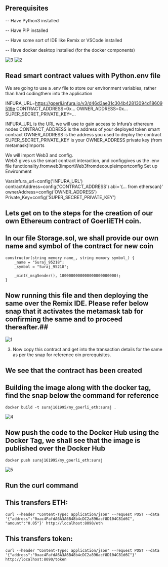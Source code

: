 ## Prerequisites ##

-- Have Python3 installed

-- Have PIP installed

-- Have some sort of IDE like Remix or VSCode installed

-- Have docker desktop installed (for the docker components)

![3](https://user-images.githubusercontent.com/52279327/207641073-72a0fa9d-2065-4292-abb4-7fd0ac84979a.png)
![2](https://user-images.githubusercontent.com/52279327/207641023-1690633e-983f-4aac-a46b-710b36f78dfb.png)


## Read smart contract values with Python.env file ##
We are going to use a .env file to store our environment variables, rather than hard codingthem into the application

INFURA_URL=https://goerli.infura.io/v3/d46d3ae31c304b42813094d18609519e
CONTRACT_ADDRESS=0x...
OWNER_ADDRESS=0x...
SUPER_SECRET_PRIVATE_KEY=...

INFURA_URL is the URL we will use to gain access to Infura’s ethereum nodes
CONTRACT_ADDRESS is the address of your deployed token smart contract
OWNER_ADDRESS is the address you used to deploy the contract
SUPER_SECRET_PRIVATE_KEY is your OWNER_ADDRESS private key (from metamask)Imports

We will import Web3 and config.  
Web3 gives us the smart contract interaction, and configgives us the .env file functionality.fromweb3importWeb3fromdecoupleimportconfig
Set up Environment 

Varsinfura_url=config('INFURA_URL')
contractAddress=config('CONTRACT_ADDRESS')
abi='{... from etherscan}'
ownerAddress=config('OWNER_ADDRESS')
Private_Key=config('SUPER_SECRET_PRIVATE_KEY')



## Lets get on to the steps for the creation of our own Ethereum contract of GoerliETH coin.

## In our file Storage.sol, we shall provide our own name and symbol of the contract for new coin ##

	constructor(string memory name_, string memory symbol_) {
        _name = "Suraj_95218";
        _symbol = "Suraj_95218";

        _mint(_msgSender(), 1000000000000000000000000);
    }
	
## Now running this file and then deploying the same over the Remix IDE. Please refer below snap that it activates the metamask tab for confirming the same and to proceed thereafter.##

![1](https://user-images.githubusercontent.com/52279327/207640957-dffa144a-ba9b-438a-b37c-8602a449a32f.png)


3. Now copy this contract and get into the transaction details for the same as per the snap for reference oin prerequisites.

## We see that the contract has been created ##





## Building the image along with the docker tag, find the snap below the command for reference ##

```docker build -t suraj161995/my_goerli_eth:suraj .```

![4](https://user-images.githubusercontent.com/52279327/207642378-ade4884f-cfba-42f8-a549-4559ec075ab9.png)

	
## Now push the code to the Docker Hub using the Docker Tag, we shall see that the image is published over the Docker Hub ##

```docker push suraj161995/my_goerli_eth:suraj```


![5](https://user-images.githubusercontent.com/52279327/207642401-99330978-4dfc-4780-96c4-c99711e8cfdc.png)




## Run the curl command ##

## This transfers ETH: ##

```curl --header "Content-Type: application/json" --request POST --data '{"address":"0xac4FafdA6A3A6B48b4cDC2a896acf8D104C81d6C", "amount":"0.05"}' http://localhost:8090/eth```

## This transfers token: ##

```curl --header "Content-Type: application/json" --request POST --data '{"address":"0xac4FafdA6A3A6B48b4cDC2a896acf8D104C81d6C"}' http://localhost:8090/token```

